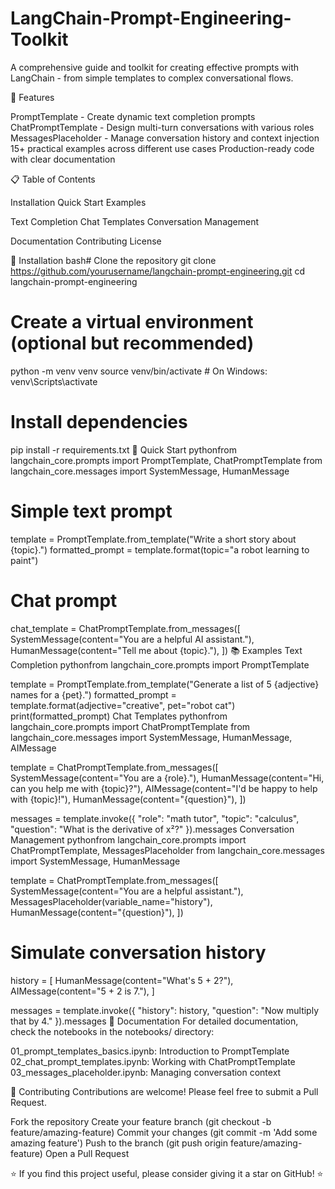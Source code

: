 # LangChain-Prompt-Engineering-Toolkit

A comprehensive guide and toolkit for creating effective prompts with LangChain - from simple templates to complex conversational flows.

🚀 Features

PromptTemplate - Create dynamic text completion prompts
ChatPromptTemplate - Design multi-turn conversations with various roles
MessagesPlaceholder - Manage conversation history and context injection
15+ practical examples across different use cases
Production-ready code with clear documentation

📋 Table of Contents

Installation
Quick Start
Examples

Text Completion
Chat Templates
Conversation Management


Documentation
Contributing
License

🔧 Installation
bash# Clone the repository
git clone https://github.com/yourusername/langchain-prompt-engineering.git
cd langchain-prompt-engineering

# Create a virtual environment (optional but recommended)
python -m venv venv
source venv/bin/activate  # On Windows: venv\Scripts\activate

# Install dependencies
pip install -r requirements.txt
🚀 Quick Start
pythonfrom langchain_core.prompts import PromptTemplate, ChatPromptTemplate
from langchain_core.messages import SystemMessage, HumanMessage

# Simple text prompt
template = PromptTemplate.from_template("Write a short story about {topic}.")
formatted_prompt = template.format(topic="a robot learning to paint")

# Chat prompt
chat_template = ChatPromptTemplate.from_messages([
    SystemMessage(content="You are a helpful AI assistant."),
    HumanMessage(content="Tell me about {topic}."),
])
📚 Examples
Text Completion
pythonfrom langchain_core.prompts import PromptTemplate

template = PromptTemplate.from_template("Generate a list of 5 {adjective} names for a {pet}.")
formatted_prompt = template.format(adjective="creative", pet="robot cat")
print(formatted_prompt)
Chat Templates
pythonfrom langchain_core.prompts import ChatPromptTemplate
from langchain_core.messages import SystemMessage, HumanMessage, AIMessage

template = ChatPromptTemplate.from_messages([
    SystemMessage(content="You are a {role}."),
    HumanMessage(content="Hi, can you help me with {topic}?"),
    AIMessage(content="I'd be happy to help with {topic}!"),
    HumanMessage(content="{question}"),
])

messages = template.invoke({
    "role": "math tutor",
    "topic": "calculus",
    "question": "What is the derivative of x²?"
}).messages
Conversation Management
pythonfrom langchain_core.prompts import ChatPromptTemplate, MessagesPlaceholder
from langchain_core.messages import SystemMessage, HumanMessage

template = ChatPromptTemplate.from_messages([
    SystemMessage(content="You are a helpful assistant."),
    MessagesPlaceholder(variable_name="history"),
    HumanMessage(content="{question}"),
])

# Simulate conversation history
history = [
    HumanMessage(content="What's 5 + 2?"),
    AIMessage(content="5 + 2 is 7."),
]

messages = template.invoke({
    "history": history,
    "question": "Now multiply that by 4."
}).messages
📖 Documentation
For detailed documentation, check the notebooks in the notebooks/ directory:

01_prompt_templates_basics.ipynb: Introduction to PromptTemplate
02_chat_prompt_templates.ipynb: Working with ChatPromptTemplate
03_messages_placeholder.ipynb: Managing conversation context

🤝 Contributing
Contributions are welcome! Please feel free to submit a Pull Request.

Fork the repository
Create your feature branch (git checkout -b feature/amazing-feature)
Commit your changes (git commit -m 'Add some amazing feature')
Push to the branch (git push origin feature/amazing-feature)
Open a Pull Request

⭐ If you find this project useful, please consider giving it a star on GitHub! ⭐
